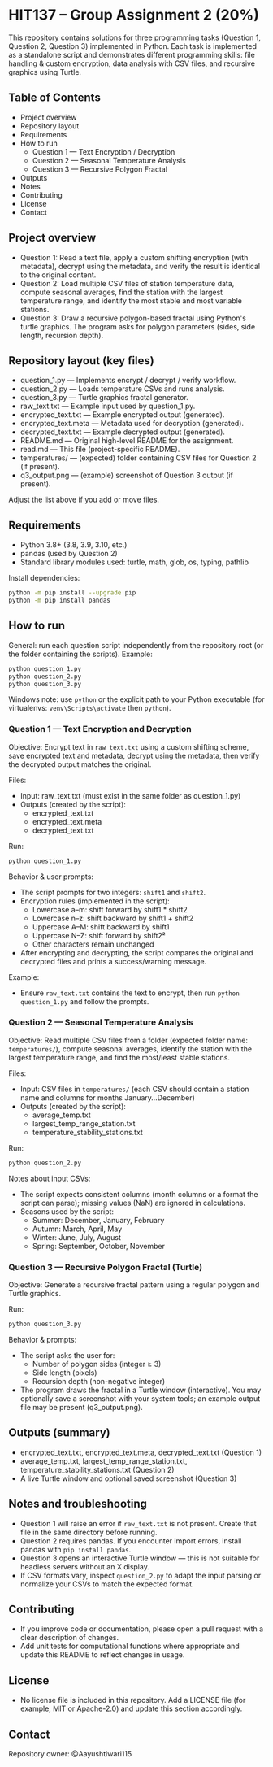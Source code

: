 
# HIT137 – Group Assignment 2 (20%)

This repository contains solutions for three programming tasks (Question 1, Question 2, Question 3) implemented in Python. Each task is implemented as a standalone script and demonstrates different programming skills: file handling & custom encryption, data analysis with CSV files, and recursive graphics using Turtle.

## Table of Contents

- Project overview
- Repository layout
- Requirements
- How to run
  - Question 1 — Text Encryption / Decryption
  - Question 2 — Seasonal Temperature Analysis
  - Question 3 — Recursive Polygon Fractal
- Outputs
- Notes
- Contributing
- License
- Contact

## Project overview

- Question 1: Read a text file, apply a custom shifting encryption (with metadata), decrypt using the metadata, and verify the result is identical to the original content.
- Question 2: Load multiple CSV files of station temperature data, compute seasonal averages, find the station with the largest temperature range, and identify the most stable and most variable stations.
- Question 3: Draw a recursive polygon-based fractal using Python's turtle graphics. The program asks for polygon parameters (sides, side length, recursion depth).

## Repository layout (key files)

- question_1.py         — Implements encrypt / decrypt / verify workflow.
- question_2.py         — Loads temperature CSVs and runs analysis.
- question_3.py         — Turtle graphics fractal generator.
- raw_text.txt          — Example input used by question_1.py.
- encrypted_text.txt    — Example encrypted output (generated).
- encrypted_text.meta   — Metadata used for decryption (generated).
- decrypted_text.txt    — Example decrypted output (generated).
- README.md             — Original high-level README for the assignment.
- read.md               — This file (project-specific README).
- temperatures/         — (expected) folder containing CSV files for Question 2 (if present).
- q3_output.png         — (example) screenshot of Question 3 output (if present).

Adjust the list above if you add or move files.

## Requirements

- Python 3.8+ (3.8, 3.9, 3.10, etc.)
- pandas (used by Question 2)
- Standard library modules used: turtle, math, glob, os, typing, pathlib

Install dependencies:

```bash
python -m pip install --upgrade pip
python -m pip install pandas
```

## How to run

General: run each question script independently from the repository root (or the folder containing the scripts). Example:

```bash
python question_1.py
python question_2.py
python question_3.py
```

Windows note: use `python` or the explicit path to your Python executable (for virtualenvs: `venv\Scripts\activate` then `python`).

### Question 1 — Text Encryption and Decryption

Objective: Encrypt text in `raw_text.txt` using a custom shifting scheme, save encrypted text and metadata, decrypt using the metadata, then verify the decrypted output matches the original.

Files:
- Input: raw_text.txt (must exist in the same folder as question_1.py)
- Outputs (created by the script):
  - encrypted_text.txt
  - encrypted_text.meta
  - decrypted_text.txt

Run:
```bash
python question_1.py
```

Behavior & user prompts:
- The script prompts for two integers: `shift1` and `shift2`.
- Encryption rules (implemented in the script):
  - Lowercase a–m: shift forward by shift1 * shift2
  - Lowercase n–z: shift backward by shift1 + shift2
  - Uppercase A–M: shift backward by shift1
  - Uppercase N–Z: shift forward by shift2²
  - Other characters remain unchanged
- After encrypting and decrypting, the script compares the original and decrypted files and prints a success/warning message.

Example:
- Ensure `raw_text.txt` contains the text to encrypt, then run `python question_1.py` and follow the prompts.

### Question 2 — Seasonal Temperature Analysis

Objective: Read multiple CSV files from a folder (expected folder name: `temperatures/`), compute seasonal averages, identify the station with the largest temperature range, and find the most/least stable stations.

Files:
- Input: CSV files in `temperatures/` (each CSV should contain a station name and columns for months January…December)
- Outputs (created by the script):
  - average_temp.txt
  - largest_temp_range_station.txt
  - temperature_stability_stations.txt

Run:
```bash
python question_2.py
```

Notes about input CSVs:
- The script expects consistent columns (month columns or a format the script can parse); missing values (NaN) are ignored in calculations.
- Seasons used by the script:
  - Summer: December, January, February
  - Autumn: March, April, May
  - Winter: June, July, August
  - Spring: September, October, November

### Question 3 — Recursive Polygon Fractal (Turtle)

Objective: Generate a recursive fractal pattern using a regular polygon and Turtle graphics.

Run:
```bash
python question_3.py
```

Behavior & prompts:
- The script asks the user for:
  - Number of polygon sides (integer ≥ 3)
  - Side length (pixels)
  - Recursion depth (non-negative integer)
- The program draws the fractal in a Turtle window (interactive). You may optionally save a screenshot with your system tools; an example output file may be present (q3_output.png).

## Outputs (summary)

- encrypted_text.txt, encrypted_text.meta, decrypted_text.txt (Question 1)
- average_temp.txt, largest_temp_range_station.txt, temperature_stability_stations.txt (Question 2)
- A live Turtle window and optional saved screenshot (Question 3)

## Notes and troubleshooting

- Question 1 will raise an error if `raw_text.txt` is not present. Create that file in the same directory before running.
- Question 2 requires pandas. If you encounter import errors, install pandas with `pip install pandas`.
- Question 3 opens an interactive Turtle window — this is not suitable for headless servers without an X display.
- If CSV formats vary, inspect `question_2.py` to adapt the input parsing or normalize your CSVs to match the expected format.

## Contributing

- If you improve code or documentation, please open a pull request with a clear description of changes.
- Add unit tests for computational functions where appropriate and update this README to reflect changes in usage.

## License

- No license file is included in this repository. Add a LICENSE file (for example, MIT or Apache-2.0) and update this section accordingly.

## Contact

Repository owner: @Aayushtiwari115

